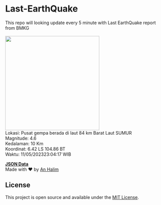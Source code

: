 # Last-EarthQuake
This repo will looking update every 5 minute with Last EarthQuake report from BMKG
<br>
<br>
<img src="https://static.bmkg.go.id/20230511230417.mmi.jpg" width="300"/>
<br>
Lokasi: Pusat gempa berada di laut 84 km Barat Laut SUMUR <br>
Magnitude: 4.6 <br>
Kedalaman: 10 Km <br>
Koordinat: 6.42 LS 104.86 BT <br>
Waktu: 11/05/202323:04:17 WIB <br>

<a href="./data/data.json">**JSON Data**</a>
<br>
Made with ❤️ by <a href="https://github.com/an-halim">An Halim</a>
## License

This project is open source and available under the [MIT License](LICENSE).
